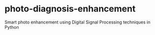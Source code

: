 # photo-diagnosis-enhancement
Smart photo enhancement using Digital Signal Processing techniques in Python

